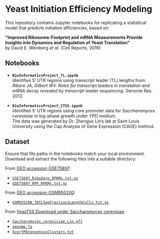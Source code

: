 # Yeast Initiation Efficiency Modeling

This repository contains Jupyter notebooks for replicating a statistical model that predicts initiation efficiencies, based on:

**"Improved Ribosome-Footprint and mRNA Measurements Provide Insights into Dynamics and Regulation of Yeast Translation"**  
by David E. Weinberg *et al.* (Cell Reports, 2016)

## Notebooks

- **`BioInformaticsProject_TL.ipynb`**  
  Identifies 5′ UTR regions using transcript leader (TL) lengths from:  
  *Ribere JA, Gilbert WV. Roles for transcript leaders in translation and mRNA decay revealed by transcript leader sequencing.* Genome Res. 2013.

- **`BioInformaticsProject_CTSS.ipynb`**  
  Identifies 5′ UTR regions using core promoter data for *Saccharomyces cerevisiae* in log-phase growth under YPD medium.  
  The data was generated by Dr. Zhenguo Lin’s lab at Saint Louis University using the Cap Analysis of Gene Expression (CAGE) method.

## Dataset

Ensure that file paths in the notebooks match your local environment. Download and extract the following files into a suitable directory:

From [GEO accession GSE75897](https://www.ncbi.nlm.nih.gov/geo/query/acc.cgi?acc=GSE75897):

- [`GSE75897_RiboZero_RPKMs.txt.gz`](https://www.ncbi.nlm.nih.gov/geo/download/?acc=GSE75897&format=file&file=GSE75897%5FRiboZero%5FRPKMs%2Etxt%2Egz)
- [`GSE75897_RPF_RPKMs.txt.gz`](https://www.ncbi.nlm.nih.gov/geo/download/?acc=GSE75897&format=file&file=GSE75897%5FRPF%5FRPKMs%2Etxt%2Egz)

From [GEO accession GSM955200](https://www.ncbi.nlm.nih.gov/geo/query/acc.cgi?acc=GSM955200):

- [`GSM955200_TATLSeqFraction1LengthCalls.txt.gz`](https://www.ncbi.nlm.nih.gov/geo/download/?acc=GSM955200&format=file&file=GSM955200%5FTATLSeqFraction1LengthCalls%2Etxt%2Egz)

From [YeasTSS Download under Saccharomyces cerevisiae](http://www.yeastss.org/download):

- [`Saccharomyces_cerevisiae_Lin.gff`](http://www.yeastss.org/jbrowse/JBrowse_data/Saccharomyces_cerevisiae/Genome/Saccharomyces_cerevisiae_Lin.gff)
- [`genome.fa`](http://www.yeastss.org/jbrowse/JBrowse_data/Saccharomyces_cerevisiae/Genome/genome.fa)
- [`ScerYPDconsensusClusters.txt`](http://www.yeastss.org/jbrowse/JBrowse_data/Saccharomyces_cerevisiae/ScerYPDconsensusClusters.txt)
